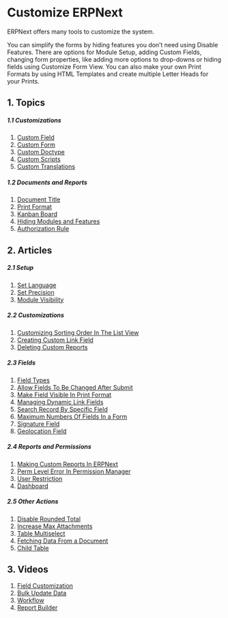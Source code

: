 <!-- add-breadcrumbs -->
# Customize ERPNext

ERPNext offers many tools to customize the system.

You can simplify the forms by hiding features you don’t need using Disable
Features. There are options for Module Setup, adding Custom Fields, changing form properties, like
adding more options to drop-downs or hiding fields using Customize Form View.
You can also make your own Print Formats by using HTML Templates and create
multiple Letter Heads for your Prints.

## 1. Topics
##### 1.1 Customizations
1. [Custom Field](/docs/user/manual/en/customize-erpnext/custom-field)
1. [Custom Form](/docs/user/manual/en/customize-erpnext/customize-form)
1. [Custom Doctype](/docs/user/manual/en/customize-erpnext/custom-doctype)
1. [Custom Scripts](/docs/user/manual/en/customize-erpnext/custom-scripts)
1. [Custom Translations](/docs/user/manual/en/setting-up/print/custom-translations)

##### 1.2 Documents and Reports
1. [Document Title](/docs/user/manual/en/customize-erpnext/document-title)
1. [Print Format](/docs/user/manual/en/customize-erpnext/print-format)
1. [Kanban Board](/docs/user/manual/en/customize-erpnext/kanban-board)
1. [Hiding Modules and Features](/docs/user/manual/en/customize-erpnext/hiding-modules-and-features)
1. [Authorization Rule](/docs/user/manual/en/customize-erpnext/authorization-rule)

## 2. Articles

##### 2.1 Setup

1. [Set Language](/docs/user/manual/en/customize-erpnext/articles/set-language)
1. [Set Precision](/docs/user/manual/en/customize-erpnext/articles/set-precision)
1. [Module Visibility](/docs/user/manual/en/customize-erpnext/articles/module-visibility)

##### 2.2 Customizations
1. [Customizing Sorting Order In The List View](/docs/user/manual/en/customize-erpnext/articles/customizing-sorting-order-in-the-list-view)
1. [Creating Custom Link Field](/docs/user/manual/en/customize-erpnext/articles/creating-custom-link-field)
1. [Deleting Custom Reports](/docs/user/manual/en/customize-erpnext/articles/deleting-custom-reports)

##### 2.3 Fields
1. [Field Types](/docs/user/manual/en/customize-erpnext/articles/field-types)
1. [Allow Fields To Be Changed After Submit](/docs/user/manual/en/customize-erpnext/articles/allow-fields-to-be-changed-after-submit)
1. [Make Field Visible In Print Format](/docs/user/manual/en/customize-erpnext/articles/make-field-visible-in-print-format)
1. [Managing Dynamic Link Fields](/docs/user/manual/en/customize-erpnext/articles/managing-dynamic-link-fields)
1. [Search Record By Specific Field](/docs/user/manual/en/customize-erpnext/articles/search-record-by-specific-field)
1. [Maximum Numbers Of Fields In a Form](/docs/user/manual/en/customize-erpnext/articles/maximum-numbers-of-fields-in-a-form)
1. [Signature Field](/docs/user/manual/en/customize-erpnext/articles/signature-field)
1. [Geolocation Field](/docs/user/manual/en/customize-erpnext/articles/geolocation-field)

##### 2.4 Reports and Permissions
1. [Making Custom Reports In ERPNext](/docs/user/manual/en/customize-erpnext/articles/making-custom-reports-in-erpnext)
1. [Perm Level Error In Permission Manager](/docs/user/manual/en/customize-erpnext/articles/perm-level-error-in-permission-manager)
1. [User Restriction](/docs/user/manual/en/customize-erpnext/articles/user-restriction)
1. [Dashboard](/docs/user/manual/en/customize-erpnext/dashboard)

##### 2.5 Other Actions
1. [Disable Rounded Total](/docs/user/manual/en/customize-erpnext/articles/disable-rounded-total)
1. [Increase Max Attachments](/docs/user/manual/en/customize-erpnext/articles/increase-max-attachments)
1. [Table Multiselect](/docs/user/manual/en/customize-erpnext/articles/table-multiselect)
1. [Fetching Data From a Document](/docs/user/manual/en/customize-erpnext/articles/fetching-data-from-a-document)
1. [Child Table](/docs/user/manual/en/customize-erpnext/articles/child-table-)

## 3. Videos
1. [Field Customization](/docs/user/videos/learn/field-customization.html)
1. [Bulk Update Data](/docs/user/videos/learn/bulk-update.html)
1. [Workflow](/docs/user/videos/learn/workflow.html)
1. [Report Builder](/docs/user/videos/learn/report-builder.html)
